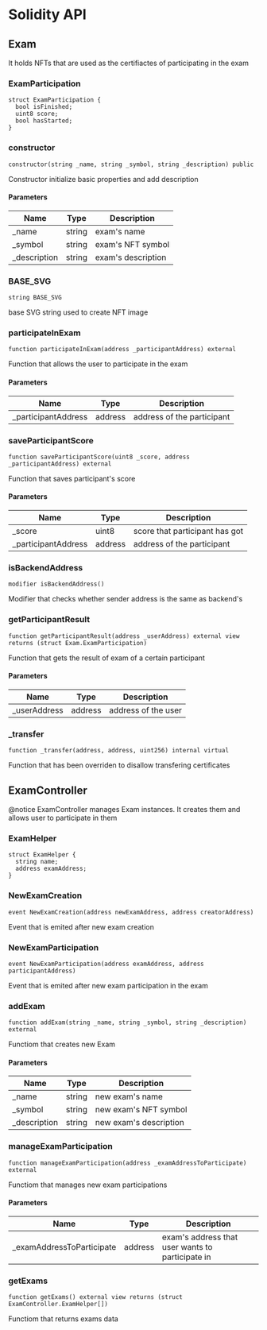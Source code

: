 # Solidity API

## Exam

It holds NFTs that are used as the certifiactes of participating in the exam

### ExamParticipation

```solidity
struct ExamParticipation {
  bool isFinished;
  uint8 score;
  bool hasStarted;
}
```

### constructor

```solidity
constructor(string _name, string _symbol, string _description) public
```

Constructor initialize basic properties and add description

#### Parameters

| Name | Type | Description |
| ---- | ---- | ----------- |
| _name | string | exam's name |
| _symbol | string | exam's NFT symbol |
| _description | string | exam's description |

### BASE_SVG

```solidity
string BASE_SVG
```

base SVG string used to create NFT image

### participateInExam

```solidity
function participateInExam(address _participantAddress) external
```

Function that allows the user to participate in the exam

#### Parameters

| Name | Type | Description |
| ---- | ---- | ----------- |
| _participantAddress | address | address of the participant |

### saveParticipantScore

```solidity
function saveParticipantScore(uint8 _score, address _participantAddress) external
```

Function that saves participant's score

#### Parameters

| Name | Type | Description |
| ---- | ---- | ----------- |
| _score | uint8 | score that participant has got |
| _participantAddress | address | address of the participant |

### isBackendAddress

```solidity
modifier isBackendAddress()
```

Modifier that checks whether sender address is the same as backend's

### getParticipantResult

```solidity
function getParticipantResult(address _userAddress) external view returns (struct Exam.ExamParticipation)
```

Function that gets the result of exam of a certain participant

#### Parameters

| Name | Type | Description |
| ---- | ---- | ----------- |
| _userAddress | address | address of the user |

### _transfer

```solidity
function _transfer(address, address, uint256) internal virtual
```

Function that has been overriden to disallow transfering certificates

## ExamController

@notice ExamController manages Exam instances. It creates them and allows user to participate in them

### ExamHelper

```solidity
struct ExamHelper {
  string name;
  address examAddress;
}
```

### NewExamCreation

```solidity
event NewExamCreation(address newExamAddress, address creatorAddress)
```

Event that is emited after new exam creation

### NewExamParticipation

```solidity
event NewExamParticipation(address examAddress, address participantAddress)
```

Event that is emited after new exam participation in the exam

### addExam

```solidity
function addExam(string _name, string _symbol, string _description) external
```

Functiom that creates new Exam

#### Parameters

| Name | Type | Description |
| ---- | ---- | ----------- |
| _name | string | new exam's name |
| _symbol | string | new exam's NFT symbol |
| _description | string | new exam's description |

### manageExamParticipation

```solidity
function manageExamParticipation(address _examAddressToParticipate) external
```

Functiom that manages new exam participations

#### Parameters

| Name | Type | Description |
| ---- | ---- | ----------- |
| _examAddressToParticipate | address | exam's address that user wants to participate in |

### getExams

```solidity
function getExams() external view returns (struct ExamController.ExamHelper[])
```

Functiom that returns exams data

